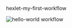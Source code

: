 hexlet-my-first-workflow

![hello-world workflow](https://github.com/start1810/hexlet-my-first-workflow/actions/workflows/hello-world.yml/badge.svg)